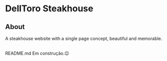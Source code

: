 # DellToro Steakhouse

## About
A steakhouse website with a single page concept, beautiful and memorable.
<br>
<br>
<p>README.md Em construção.😉</p>
